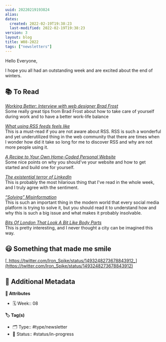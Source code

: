 ```yaml
---
uuid: 20220219193824
alias:
dates:
  created: 2022-02-19T19:38:23
  last-modified: 2022-02-19T19:38:23
version: 3
layout: blog
title: W08-2022
tags: ["newsletters"]
---
```


Hello Everyone,

I hope you all had an outstanding week and are excited about the end of winters.

## **📚 To Read**

[_Working Better: Interview with web designer Brad Frost_](https://blog.noisli.com/interview-with-brad-frost/)  
Some really great tips from Brad Frost about how to take care of yourself during work and to have a better work-life balance

[_What using RSS feeds feels like_](https://gilest.org/rss-feels.html)  
This is a must-read if you are not aware about RSS. RSS is such a wonderful and yet underutilized thing in the web community that there are times when I wonder how did it take so long for me to discover RSS and why are not more people using it.

[_A Recipe to Your Own Home-Coded Personal Website_](https://yesterweb.org/zine/issue-02/02/)  
Some nice points on why you should've your website and how to get started and build one for yourself.

[_The existential terror of LinkedIn_](https://shkspr.mobi/blog/2022/02/the-existential-terror-of-linkedin/)  
This is probably the most hilarious thing that I've read in the whole week, and I truly agree with the sentiment.

[_“Solving” Misinformation_](https://write.as/matt/solving-misinformation)  
This is such an important thing in the modern world that every social media platform is trying to solve it, but you should read it to understand how and why this is such a big issue and what makes it probably insolvable.

[_Bits Of London That Look A Bit Like Body Parts_](https://londonist.com/london/secret/bits-of-london-that-look-a-bit-like-body-parts)  
This is pretty interesting, and I never thought a city can be imagined this way.

## **😃 Something that made me smile**

[_https://twitter.com/Iron_Spike/status/1493248273678843912_](https://twitter.com/Iron_Spike/status/1493248273678843912)

## 📇 Additional Metadata

**🧰 Attributes**

- 🗓️ Week:: 08

**🏷 Tag(s)**

- 🗂 Type:: #type/newsletter
- 🏁 Status:: #status/in-progress

